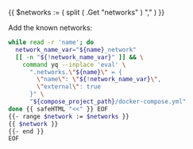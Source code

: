 {{ $networks := ( split ( .Get "networks" ) "," ) }}

Add the known networks:

```bash
while read -r 'name'; do
  network_name_var="${name}_network"
  [[ -n "${!network_name_var}" ]] && \
    command yq --inplace 'eval' \
      ".networks.\"${name}\" = {
        \"name\": \"${!network_name_var}\",
        \"external\": true
      }" \
      "${compose_project_path}/docker-compose.yml"
done {{ safeHTML "<<" }} EOF
{{- range $network := $networks }}
{{ $network }}
{{- end }}
EOF
```

